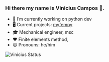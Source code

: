 ### Hi there my name is Vinicius Campos 👋.

- 🔭 I’m currently working on python dev
- 🖥 Current projects: <a href='https://github.com/easycae-3d/myfempy'>myfempy</a>
- 🎓 Mechanical engineer, msc
- ❤ Finite elements method,
- 😄 Pronouns: he/him


![Vinicius Status](https://github-readme-stats.vercel.app/api?username=antonio-vinicius-garcia-campos&show_icons=true&theme=dark&include_all_commits=true)

